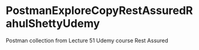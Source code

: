 # PostmanExploreCopyRestAssuredRahulShettyUdemy
Postman collection from Lecture 51 Udemy course Rest Assured
